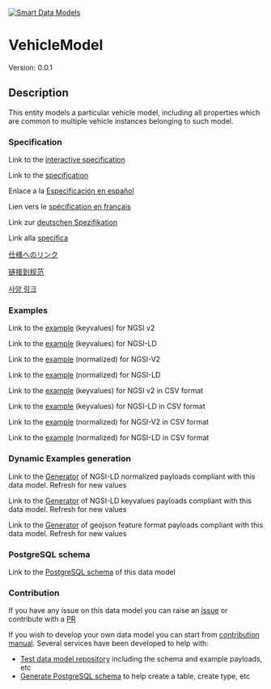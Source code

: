 [![Smart Data Models](https://smartdatamodels.org/wp-content/uploads/2022/01/SmartDataModels_logo.png "Logo")](https://smartdatamodels.org)
# VehicleModel
Version: 0.0.1

## Description 

This entity models a particular vehicle model, including all properties which are common to multiple vehicle instances belonging to such model.
### Specification

Link to the [interactive specification](https://swagger.lab.fiware.org/?url=https://smart-data-models.github.io/dataModel.Transportation/VehicleModel/swagger.yaml)

Link to the [specification](https://github.com/smart-data-models/dataModel.Transportation/blob/master/VehicleModel/doc/spec.md)

Enlace a la [Especificación en español](https://github.com/smart-data-models/dataModel.Transportation/blob/master/VehicleModel/doc/spec_ES.md)

Lien vers le [spécification en français](https://github.com/smart-data-models/dataModel.Transportation/blob/master/VehicleModel/doc/spec_FR.md)

Link zur [deutschen Spezifikation](https://github.com/smart-data-models/dataModel.Transportation/blob/master/VehicleModel/doc/spec_DE.md)

Link alla [specifica](https://github.com/smart-data-models/dataModel.Transportation/blob/master/VehicleModel/doc/spec_IT.md)

[仕様へのリンク](https://github.com/smart-data-models/dataModel.Transportation/blob/master/VehicleModel/doc/spec_JA.md)

[链接到规范](https://github.com/smart-data-models/dataModel.Transportation/blob/master/VehicleModel/doc/spec_ZH.md)

[사양 링크](https://github.com/smart-data-models/dataModel.Transportation/blob/master/VehicleModel/doc/spec_KO.md)
### Examples

Link to the [example](https://smart-data-models.github.io/dataModel.Transportation/VehicleModel/examples/example.json) (keyvalues) for NGSI v2

Link to the [example](https://smart-data-models.github.io/dataModel.Transportation/VehicleModel/examples/example.jsonld) (keyvalues) for NGSI-LD

Link to the [example](https://smart-data-models.github.io/dataModel.Transportation/VehicleModel/examples/example-normalized.json) (normalized) for NGSI-V2

Link to the [example](https://smart-data-models.github.io/dataModel.Transportation/VehicleModel/examples/example-normalized.jsonld) (normalized) for NGSI-LD

Link to the [example](https://github.com/smart-data-models/dataModel.Transportation/blob/master/VehicleModel/examples/example.json.csv) (keyvalues) for NGSI v2 in CSV format

Link to the [example](https://github.com/smart-data-models/dataModel.Transportation/blob/master/VehicleModel/examples/example.jsonld.csv) (keyvalues) for NGSI-LD in CSV format

Link to the [example](https://github.com/smart-data-models/dataModel.Transportation/blob/master/VehicleModel/examples/example-normalized.json.csv) (normalized) for NGSI-V2 in CSV format

Link to the [example](https://github.com/smart-data-models/dataModel.Transportation/blob/master/VehicleModel/examples/example-normalized.jsonld.csv) (normalized) for NGSI-LD in CSV format
### Dynamic Examples generation

Link to the [Generator](https://smartdatamodels.org/extra/ngsi-ld_generator.php?schemaUrl=https://raw.githubusercontent.com/smart-data-models/dataModel.Transportation/master/VehicleModel/schema.json&email=info@smartdatamodels.org) of NGSI-LD normalized payloads compliant with this data model. Refresh for new values

Link to the [Generator](https://smartdatamodels.org/extra/ngsi-ld_generator_keyvalues.php?schemaUrl=https://raw.githubusercontent.com/smart-data-models/dataModel.Transportation/master/VehicleModel/schema.json&email=info@smartdatamodels.org) of NGSI-LD keyvalues payloads compliant with this data model. Refresh for new values

Link to the [Generator](https://smartdatamodels.org/extra/geojson_features_generator.php?schemaUrl=https://raw.githubusercontent.com/smart-data-models/dataModel.Transportation/master/VehicleModel/schema.json&email=info@smartdatamodels.org) of geojson feature format payloads compliant with this data model. Refresh for new values
### PostgreSQL schema

Link to the [PostgreSQL schema](https://github.com/smart-data-models/dataModel.Transportation/blob/master/VehicleModel/schema.sql) of this data model
### Contribution

 If you have any issue on this data model you can raise an [issue](https://github.com/smart-data-models/dataModel.Transportation/issues)  or contribute with a [PR](https://github.com/smart-data-models/dataModel.Transportation/pulls)

 If you wish to develop your own data model you can start from [contribution manual](https://bit.ly/contribution_manual). Several services have been developed to help with: 
 - [Test data model repository](https://smartdatamodels.org/index.php/data-models-contribution-api/) including the schema and example payloads, etc
 - [Generate PostgreSQL schema](https://smartdatamodels.org/index.php/sql-service/) to help create a table, create type, etc